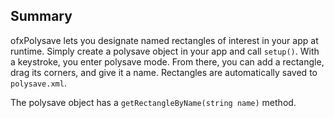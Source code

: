 ## Summary

ofxPolysave lets you designate named rectangles of interest in your app at runtime.  Simply create a polysave object in your app and call `setup()`.  With a keystroke, you enter polysave mode.  From there, you can add a rectangle, drag its corners, and give it a name.  Rectangles are automatically saved to `polysave.xml`.

The polysave object has a `getRectangleByName(string name)` method.


